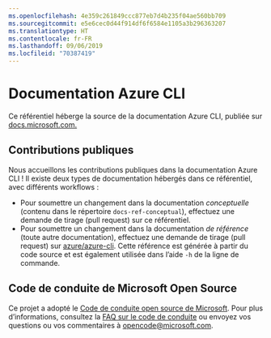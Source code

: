 ```yaml
---
ms.openlocfilehash: 4e359c261849ccc877eb7d4b235f04ae560bb709
ms.sourcegitcommit: e5e6cec0d44f914df6f6584e1105a3b296363207
ms.translationtype: HT
ms.contentlocale: fr-FR
ms.lasthandoff: 09/06/2019
ms.locfileid: "70387419"
---
```

# <a name="azure-cli-documentation"></a>Documentation Azure CLI

Ce référentiel héberge la source de la documentation Azure CLI, publiée sur [docs.microsoft.com.](https://docs.microsoft.com/cli/azure/)

## <a name="public-contributions"></a>Contributions publiques

Nous accueillons les contributions publiques dans la documentation Azure CLI ! Il existe deux types de documentation hébergés dans ce référentiel, avec différents workflows :

* Pour soumettre un changement dans la documentation _conceptuelle_ (contenu dans le répertoire `docs-ref-conceptual`), effectuez une demande de tirage (pull request) sur ce référentiel.
* Pour soumettre un changement dans la documentation _de référence_ (toute autre documentation), effectuez une demande de tirage (pull request) sur [azure/azure-cli](https://github.com/azure/azure-cli). Cette référence est générée à partir du code source et est également utilisée dans l’aide `-h` de la ligne de commande.

## <a name="microsoft-open-source-code-of-conduct"></a>Code de conduite de Microsoft Open Source

Ce projet a adopté le [Code de conduite open source de Microsoft](https://opensource.microsoft.com/codeofconduct/).
Pour plus d’informations, consultez la [FAQ sur le code de conduite](https://opensource.microsoft.com/codeofconduct/faq/) ou envoyez vos questions ou vos commentaires à [opencode@microsoft.com](mailto:opencode@microsoft.com).

